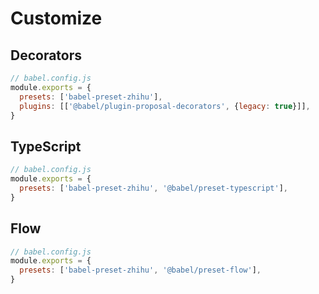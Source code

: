 # Customize

## Decorators

```js
// babel.config.js
module.exports = {
  presets: ['babel-preset-zhihu'],
  plugins: [['@babel/plugin-proposal-decorators', {legacy: true}]],
}
```

## TypeScript

```js
// babel.config.js
module.exports = {
  presets: ['babel-preset-zhihu', '@babel/preset-typescript'],
}
```

## Flow

```js
// babel.config.js
module.exports = {
  presets: ['babel-preset-zhihu', '@babel/preset-flow'],
}
```
